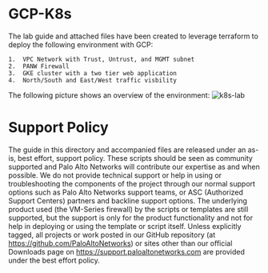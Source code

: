 # GCP-K8s

The lab guide and attached files have been created to leverage terraform to deploy the following environment with GCP:

```
1.  VPC Network with Trust, Untrust, and MGMT subnet
2.  PANW Firewall
3.  GKE cluster with a two tier web application
4.  North/South and East/West traffic visbility
```
The following picture shows an overview of the environment:
![k8s-lab](https://user-images.githubusercontent.com/21991161/41857225-9e6d5ba2-785c-11e8-8e06-cbbeec826dec.jpg)


# Support Policy
The guide in this directory and accompanied files are released under an as-is, best effort, support policy. These scripts should be seen as community supported and Palo Alto Networks will contribute our expertise as and when possible. We do not provide technical support or help in using or troubleshooting the components of the project through our normal support options such as Palo Alto Networks support teams, or ASC (Authorized Support Centers) partners and backline support options. The underlying product used (the VM-Series firewall) by the scripts or templates are still supported, but the support is only for the product functionality and not for help in deploying or using the template or script itself.
Unless explicitly tagged, all projects or work posted in our GitHub repository (at https://github.com/PaloAltoNetworks) or sites other than our official Downloads page on https://support.paloaltonetworks.com are provided under the best effort policy.
